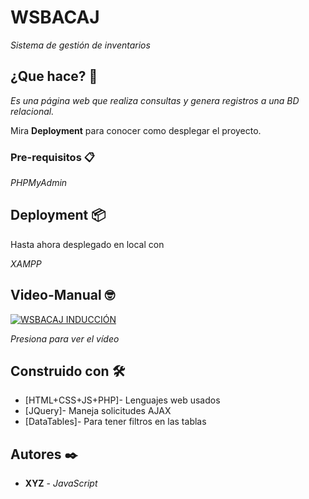 # WSBACAJ

_Sistema de gestión de inventarios_

## ¿Que hace? 🤔

_Es una página web que realiza consultas y genera registros a una BD relacional._

Mira **Deployment** para conocer como desplegar el proyecto.


### Pre-requisitos 📋

_PHPMyAdmin_

## Deployment 📦
Hasta ahora desplegado en local con

_XAMPP_

## Video-Manual 🤓
[![WSBACAJ INDUCCIÓN](https://img.youtube.com/vi/bMQxiNw5mEY/hqdefault.jpg)](https://www.youtube.com/watch?v=bMQxiNw5mEY)

_Presiona para ver el vídeo_
## Construido con 🛠️

* [HTML+CSS+JS+PHP]- Lenguajes web usados
* [JQuery]- Maneja solicitudes AJAX 
* [DataTables]- Para tener filtros en las tablas

## Autores ✒️

* **XYZ** - *JavaScript*